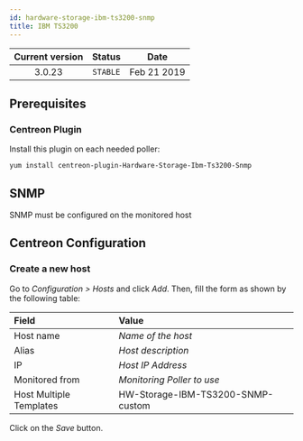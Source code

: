 ```yaml
---
id: hardware-storage-ibm-ts3200-snmp
title: IBM TS3200
---
```


| Current version | Status | Date |
| :-: | :-: | :-: |
| 3.0.23 | `STABLE` | Feb 21 2019 |

## Prerequisites

### Centreon Plugin

Install this plugin on each needed poller:

``` shell
yum install centreon-plugin-Hardware-Storage-Ibm-Ts3200-Snmp
```

## SNMP

SNMP must be configured on the monitored host

## Centreon Configuration

### Create a new host

Go to *Configuration \> Hosts* and click *Add*. Then, fill the form as shown by the following table:

| Field                   | Value                             |
| :---------------------- | :-------------------------------- |
| Host name               | *Name of the host*                |
| Alias                   | *Host description*                |
| IP                      | *Host IP Address*                 |
| Monitored from          | *Monitoring Poller to use*        |
| Host Multiple Templates | HW-Storage-IBM-TS3200-SNMP-custom |

Click on the *Save* button.


